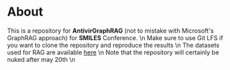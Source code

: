 # About
This is a repository for **AntivirGraphRAG** (not to mistake with Microsoft's GraphRAG approach) for **SMILES** Conference. \n
Make sure to use Git LFS if you want to clone the repository and reproduce the results \n
The datasets used for RAG are available [here](https://drive.google.com/drive/folders/19Bs4TyFFKGhG65xcRBVbGc9I_p0Ob6Uw?usp=sharing) \n
Note that the repository will certainly be nuked after may 20th \n
